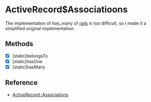 # ActiveRecord$Associatioons

The implementation of has_many of [rails](https://github.com/yukihirop/rue/issues/68#issuecomment-800115550) is too difficult, so I made it a simplified original implementation.

## Methods

- [x] [static]belongsTo
- [x] [static]hasOne
- [x] [static]hasMany

## Reference

- [ActiveRecord::Associations](https://api.rubyonrails.org/classes/ActiveRecord/Associations.html)

